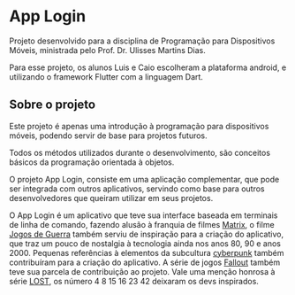 # App Login

Projeto desenvolvido para a disciplina de Programação para Dispositivos Móveis, 
ministrada pelo Prof. Dr. Ulisses Martins Dias.

Para esse projeto, os alunos Luis e Caio escolheram a plataforma android,
e utilizando o framework Flutter com a linguagem Dart.

## Sobre o projeto

Este projeto é apenas uma introdução à programação para dispositivos móveis, podendo servir de base para projetos futuros.

Todos os métodos utilizados durante o desenvolvimento, são conceitos básicos da programação orientada à objetos.

O projeto App Login, consiste em uma aplicação complementar, que pode ser integrada com outros aplicativos, servindo como base para outros desenvolvedores que queiram utilizar em seus projetos.

O App Login é um aplicativo que teve sua interface baseada em terminais de linha de comando, fazendo alusão à franquia de filmes [Matrix](https://www.culturagenial.com/filme-the-matrix/), o filme [Jogos de Guerra](https://www.adorocinema.com/filmes/filme-51719/) também serviu de inspiração para a criação do aplicativo, que traz um pouco de nostalgia à tecnologia ainda nos anos 80, 90 e anos 2000. Pequenas referências à elementos da subcultura [cyberpunk](https://www.youtube.com/watch?v=m7jnczCFVaA) também contribuíram para a criação do aplicativo. A série de jogos [Fallout](https://pt.wikipedia.org/wiki/Fallout_(s%C3%A9rie)) também teve sua parcela de contribuição ao projeto. Vale uma menção honrosa à série [LOST](https://pt.wikipedia.org/wiki/Lost_(s%C3%A9rie_de_televis%C3%A3o)), os número 4 8 15 16 23 42 deixaram os devs inspirados.
